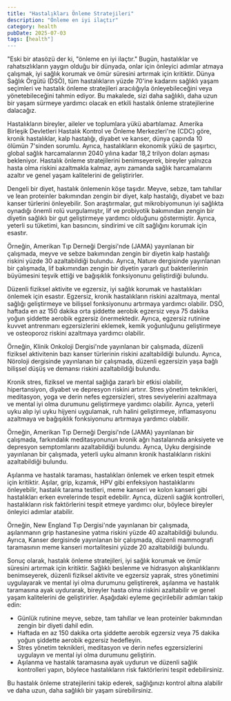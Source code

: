 ```yaml
---
title: "Hastalıkları Önleme Stratejileri"
description: "Önleme en iyi ilaçtır"
category: health
pubDate: 2025-07-03
tags: [health"]
---
```


"Eski bir atasözü der ki, "önleme en iyi ilaçtır." Bugün, hastalıklar ve rahatsızlıkların yaygın olduğu bir dünyada, onlar için önleyici adımlar atmaya çalışmak, iyi sağlık korumak ve ömür süresini artırmak için kritiktir. Dünya Sağlık Örgütü (DSÖ), tüm hastalıkların yüzde 70'ine kadarını sağlıklı yaşam seçimleri ve hastalık önleme stratejileri aracılığıyla önleyebileceğini veya yönetebileceğini tahmin ediyor. Bu makalede, sizi daha sağlıklı, daha uzun bir yaşam sürmeye yardımcı olacak en etkili hastalık önleme stratejilerine dalacağız.

Hastalıkların bireyler, aileler ve toplumlara yükü abartılamaz. Amerika Birleşik Devletleri Hastalık Kontrol ve Önleme Merkezleri'ne (CDC) göre, kronik hastalıklar, kalp hastalığı, diyabet ve kanser, dünya çapında 10 ölümün 7'sinden sorumlu. Ayrıca, hastalıkların ekonomik yükü de şaşırtıcı, global sağlık harcamalarının 2040 yılına kadar 18,2 trilyon doları aşması bekleniyor. Hastalık önleme stratejilerini benimseyerek, bireyler yalnızca hasta olma riskini azaltmakla kalmaz, aynı zamanda sağlık harcamalarını azaltır ve genel yaşam kalitelerini de geliştirirler.

Dengeli bir diyet, hastalık önlemenin köşe taşıdır. Meyve, sebze, tam tahıllar ve lean proteinler bakımından zengin bir diyet, kalp hastalığı, diyabet ve bazı kanser türlerini önleyebilir. Son araştırmalar, gut mikrobiyomunun iyi sağlıkta oynadığı önemli rolü vurgulamıştır, lif ve probiyotik bakımından zengin bir diyetin sağlıklı bir gut geliştirmeye yardımcı olduğunu göstermiştir. Ayrıca, yeterli su tüketimi, kan basıncını, sindirimi ve cilt sağlığını korumak için esastır.

Örneğin, Amerikan Tıp Derneği Dergisi'nde (JAMA) yayınlanan bir çalışmada, meyve ve sebze bakımından zengin bir diyetin kalp hastalığı riskini yüzde 30 azaltabildiği bulundu. Ayrıca, Nature dergisinde yayınlanan bir çalışmada, lif bakımından zengin bir diyetin yararlı gut bakterilerinin büyümesini teşvik ettiği ve bağışıklık fonksiyonunu geliştirdiği bulundu.

Düzenli fiziksel aktivite ve egzersiz, iyi sağlık korumak ve hastalıkları önlemek için esastır. Egzersiz, kronik hastalıkların riskini azaltmaya, mental sağlığı geliştirmeye ve bilişsel fonksiyonunu artırmaya yardımcı olabilir. DSÖ, haftada en az 150 dakika orta şiddette aerobik egzersiz veya 75 dakika yoğun şiddette aerobik egzersiz önermektedir. Ayrıca, egzersiz rutinine kuvvet antrenmanı egzersizlerini eklemek, kemik yoğunluğunu geliştirmeye ve osteoporoz riskini azaltmaya yardımcı olabilir.

Örneğin, Klinik Onkoloji Dergisi'nde yayınlanan bir çalışmada, düzenli fiziksel aktivitenin bazı kanser türlerinin riskini azaltabildiği bulundu. Ayrıca, Nöroloji dergisinde yayınlanan bir çalışmada, düzenli egzersizin yaşa bağlı bilişsel düşüş ve demansı riskini azaltabildiği bulundu.

Kronik stres, fiziksel ve mental sağlığa zararlı bir etkisi olabilir, hipertansiyon, diyabet ve depresyon riskini artırır. Stres yönetim teknikleri, meditasyon, yoga ve derin nefes egzersizleri, stres seviyelerini azaltmaya ve mental iyi olma durumunu geliştirmeye yardımcı olabilir. Ayrıca, yeterli uyku alıp iyi uyku hijyeni uygulamak, ruh halini geliştirmeye, inflamasyonu azaltmaya ve bağışıklık fonksiyonunu artırmaya yardımcı olabilir.

Örneğin, Amerikan Tıp Derneği Dergisi'nde (JAMA) yayınlanan bir çalışmada, farkındalık meditasyonunun kronik ağrı hastalarında anksiyete ve depresyon semptomlarını azaltabildiği bulundu. Ayrıca, Uyku dergisinde yayınlanan bir çalışmada, yeterli uyku almanın kronik hastalıkların riskini azaltabildiği bulundu.

Aşılanma ve hastalık taraması, hastalıkları önlemek ve erken tespit etmek için kritiktir. Aşılar, grip, kızamık, HPV gibi enfeksiyon hastalıklarını önleyebilir, hastalık tarama testleri, meme kanseri ve kolon kanseri gibi hastalıkları erken evrelerinde tespit edebilir. Ayrıca, düzenli sağlık kontrolleri, hastalıkların risk faktörlerini tespit etmeye yardımcı olur, böylece bireyler önleyici adımlar atabilir.

Örneğin, New England Tıp Dergisi'nde yayınlanan bir çalışmada, aşılanmanın grip hastanesine yatma riskini yüzde 40 azaltabildiği bulundu. Ayrıca, Kanser dergisinde yayınlanan bir çalışmada, düzenli mammografi taramasının meme kanseri mortalitesini yüzde 20 azaltabildiği bulundu.

Sonuç olarak, hastalık önleme stratejileri, iyi sağlık korumak ve ömür süresini artırmak için kritiktir. Sağlıklı beslenme ve hidrasyon alışkanlıklarını benimseyerek, düzenli fiziksel aktivite ve egzersiz yaprak, stres yönetimini uygulayarak ve mental iyi olma durumunu geliştirerek, aşılanma ve hastalık taramasına ayak uydurarak, bireyler hasta olma riskini azaltabilir ve genel yaşam kalitelerini de geliştirirler. Aşağıdaki eyleme geçirilebilir adımları takip edin:

* Günlük rutinine meyve, sebze, tam tahıllar ve lean proteinler bakımından zengin bir diyeti dahil edin.
* Haftada en az 150 dakika orta şiddette aerobik egzersiz veya 75 dakika yoğun şiddette aerobik egzersiz hedefleyin.
* Stres yönetim teknikleri, meditasyon ve derin nefes egzersizlerini uygulayın ve mental iyi olma durumunu geliştirin.
* Aşılanma ve hastalık taramasına ayak uydurun ve düzenli sağlık kontrolleri yapın, böylece hastalıkların risk faktörlerini tespit edebilirsiniz.

Bu hastalık önleme stratejilerini takip ederek, sağlığınızı kontrol altına alabilir ve daha uzun, daha sağlıklı bir yaşam sürebilirsiniz.